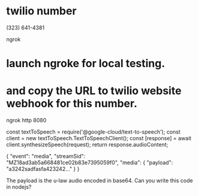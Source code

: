 # twilio number
(323) 641-4381

ngrok
# launch ngroke for local testing.
# and copy the URL to twilio website webhook for this number.
ngrok http 8080



const textToSpeech = require('@google-cloud/text-to-speech');
const client = new textToSpeech.TextToSpeechClient();
const [response] = await client.synthesizeSpeech(request);
return response.audioContent;

{
  "event": "media",
  "streamSid": "MZ18ad3ab5a668481ce02b83e7395059f0",
  "media": {
    "payload": "a3242sadfasfa423242..."
  }
}

The payload is the u-law audio encoded in base64.  Can you write this code in nodejs?
